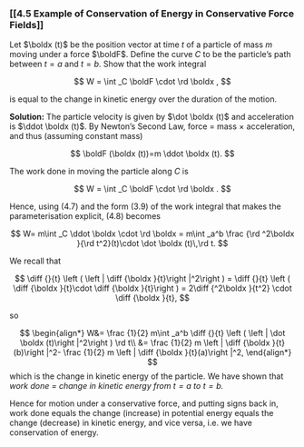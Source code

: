 ### [[4.5 Example of Conservation of Energy in Conservative Force Fields]]

Let $\boldx (t)$ be the position vector at time $t$ of a particle of mass $m$ moving under a force $\boldF$. Define the curve $C$ to be the particle’s path between $t=a$ and $t=b$. Show that the work integral



$$ W = \int _C \boldF \cdot \rd \boldx , $$

is equal to the change in kinetic energy over the duration of the motion.

**Solution:** The particle velocity is given by $\dot \boldx (t)$ and acceleration is $\ddot \boldx (t)$. By Newton’s Second Law, force = mass $\times$ acceleration, and thus (assuming constant mass)



$$ \boldF (\boldx (t))=m \ddot \boldx (t). $$

The work done in moving the particle along $C$ is



$$  W = \int _C \boldF \cdot \rd \boldx . $$

Hence, using (4.7) and the form (3.9) of the work integral that makes the parameterisation explicit, (4.8) becomes



$$ W= m\int _C \ddot \boldx \cdot \rd \boldx = m\int _a^b \frac {\rd ^2\boldx }{\rd t^2}(t)\cdot \dot \boldx (t)\,\rd t. $$

We recall that

$$ \diff {}{t} \left ( \left | \diff {\boldx }{t}\right |^2\right ) = \diff {}{t} \left ( \diff {\boldx }{t}\cdot \diff {\boldx }{t}\right ) = 2\diff {^2\boldx }{t^2} \cdot \diff {\boldx }{t}, $$

so

$$ \begin{align*} W&= \frac {1}{2} m\int _a^b \diff {}{t} \left ( \left | \dot \boldx (t)\right |^2\right ) \rd t\\ &= \frac {1}{2} m \left | \diff {\boldx }{t}(b)\right |^2- \frac {1}{2} m \left | \diff {\boldx }{t}(a)\right |^2, \end{align*} $$ which is the change in kinetic energy of the particle. We have shown that _work done = change in kinetic energy from $t=a$ to $t=b$._

Hence for motion under a conservative force, and putting signs back in, work done equals the change (increase) in potential energy equals the change (decrease) in kinetic energy, and vice versa, i.e. we have conservation of energy.
